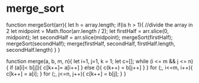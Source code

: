 # merge_sort

function mergeSort(arr){
    let h = array.length;
    if(is h > 1){
        //divide the array in 2
        let midpoint = Math.floor(arr.length / 2);
        let firstHalf = arr.slice(0, midpoint);
        let secondHalf = arr.slice(midpoint);
        mergeSort(firstHalf);
        mergeSort(secondHalf);
        merge(firstHalf, secondHalf, firstHalf.length, secondHalf.length)
    }
}


function merge(a, b, m, n){
    let i=1, j=1, k = 1;
    let c=[];
    while (i <= m && j <= n){
        if (a[i]< b[j]){
            c[k++]= a[i++]
        } else (){
            c(k++) = b[j++]
        }
    } 
    for (;, i<=m, i++){
        c[k++] = a[i];
    }
    for (;, j<=n, j++){
        c[k++] = b[j];
    }
}
